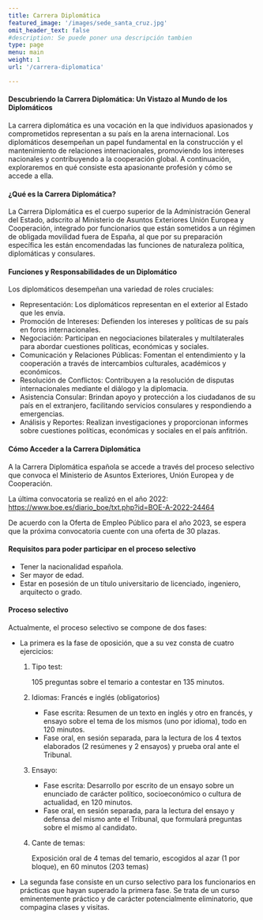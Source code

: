 ```yaml
---
title: Carrera Diplomática
featured_image: '/images/sede_santa_cruz.jpg'
omit_header_text: false
#description: Se puede poner una descripción tambien
type: page
menu: main
weight: 1
url: '/carrera-diplomatica'

---
```


#### Descubriendo la Carrera Diplomática: Un Vistazo al Mundo de los Diplomáticos

La carrera diplomática es una vocación en la que individuos apasionados y comprometidos representan a su país en la arena internacional. Los diplomáticos desempeñan un papel fundamental en la construcción y el mantenimiento de relaciones internacionales, promoviendo los intereses nacionales y contribuyendo a la cooperación global. A continuación, exploraremos en qué consiste esta apasionante profesión y cómo se accede a ella.

#### ¿Qué es la Carrera Diplomática?

La Carrera Diplomática es el cuerpo superior de la Administración General del Estado, adscrito al Ministerio de Asuntos Exteriores Unión Europea y Cooperación, integrado por funcionarios que están sometidos a un régimen de obligada movilidad fuera de España, al que por su preparación específica les están encomendadas las funciones de naturaleza política, diplomáticas y consulares.

#### Funciones y Responsabilidades de un Diplomático

Los diplomáticos desempeñan una variedad de roles cruciales:

- Representación: Los diplomáticos representan en el exterior al Estado que les envía.
- Promoción de Intereses: Defienden los intereses y políticas de su país en foros internacionales.
- Negociación: Participan en negociaciones bilaterales y multilaterales para abordar cuestiones políticas, económicas y sociales.
- Comunicación y Relaciones Públicas: Fomentan el entendimiento y la cooperación a través de intercambios culturales, académicos y económicos.
- Resolución de Conflictos: Contribuyen a la resolución de disputas internacionales mediante el diálogo y la diplomacia.
- Asistencia Consular: Brindan apoyo y protección a los ciudadanos de su país en el extranjero, facilitando servicios consulares y respondiendo a emergencias.
- Análisis y Reportes: Realizan investigaciones y proporcionan informes sobre cuestiones políticas, económicas y sociales en el país anfitrión.

#### Cómo Acceder a la Carrera Diplomática

A la Carrera Diplomática española se accede a través del proceso selectivo que convoca el Ministerio de Asuntos Exteriores, Unión Europea y de Cooperación. 

La última convocatoria se realizó en el año 2022:                                      
https://www.boe.es/diario_boe/txt.php?id=BOE-A-2022-24464

De acuerdo con la Oferta de Empleo Público para el año 2023, se espera que la próxima convocatoria cuente con una oferta de 30 plazas.

#### Requisitos para poder participar en el proceso selectivo

- Tener la nacionalidad española.
- Ser mayor de edad.
- Estar en posesión de un título universitario de licenciado, ingeniero, arquitecto o grado.

#### Proceso selectivo

Actualmente, el proceso selectivo se compone de dos fases: 

- La primera es la fase de oposición, que a su vez consta de cuatro ejercicios: 
	1. Tipo test:

		105 preguntas sobre el temario a contestar en 135 minutos.

	2. Idiomas: Francés e inglés (obligatorios)
		- Fase escrita: Resumen de un texto en inglés y otro en francés, y ensayo sobre el tema de los mismos (uno por idioma), todo en 120 minutos.
		- Fase oral, en sesión separada, para la lectura de los 4 textos elaborados (2 resúmenes y 2 ensayos) y prueba oral ante el Tribunal.

	3. Ensayo:
		- Fase escrita: Desarrollo por escrito de un ensayo sobre un enunciado de carácter político, socioeconómico o cultura de actualidad, en 120 minutos.
		- Fase oral, en sesión separada, para la lectura del ensayo y defensa del mismo ante el Tribunal, que formulará preguntas sobre el mismo al candidato.

	4. Cante de temas:

		Exposición oral de 4 temas del temario, escogidos al azar (1 por bloque), en 60 minutos (203 temas)

-	La segunda fase consiste en un curso selectivo para los funcionarios en prácticas que hayan superado la primera fase. Se trata de un curso eminentemente práctico y de carácter potencialmente eliminatorio, que compagina clases y visitas.

